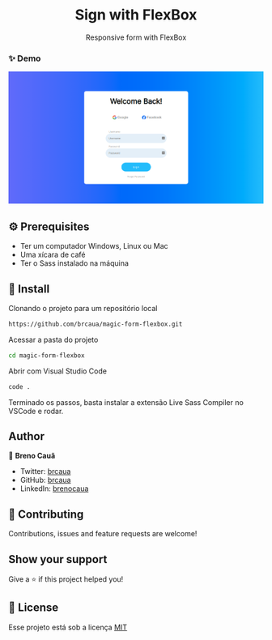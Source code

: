 <h1 align="center"> Sign with FlexBox</h1>
<p align="center">Responsive form with FlexBox</p>

### ✨ Demo
<p>
  <img src="https://github.com/brcaua/magic-form-flexbox/blob/master/img/demo.png">
</p>

## :gear: Prerequisites

- Ter um computador Windows, Linux ou Mac
- Uma xícara de café
- Ter o Sass instalado na máquina

## :link: Install

Clonando o projeto para um repositório local
```sh
https://github.com/brcaua/magic-form-flexbox.git
```
Acessar a pasta do projeto
```sh
cd magic-form-flexbox
```
Abrir com Visual Studio Code
```sh
code .
```
Terminado os passos, basta instalar a extensão Live Sass Compiler no VSCode e rodar.
## Author
👤 **Breno Cauã**
* Twitter: [brcaua](https://twitter.com/brcaua)
* GitHub: [brcaua](https://github.com/brcaua)
* LinkedIn: [brenocaua](https://linkedin.com/in/brenocaua)

## 🤝 Contributing

Contributions, issues and feature requests are welcome!

## Show your support

Give a ⭐️ if this project helped you!

## 📝 License

Esse projeto está sob a licença [MIT](./LICENSE)

